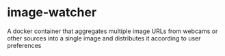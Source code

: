# image-watcher
A docker container that aggregates multiple image URLs from webcams or other sources into a single image and distributes it according to user preferences
